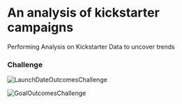 # An analysis of kickstarter campaigns
Performing Analysis on Kickstarter Data to uncover trends

### Challenge
![LaunchDateOutcomesChallenge](C:/Users/Aakash/Desktop/DABC/Challenge1/LaunchDateOutcomesChallenge.png)


![GoalOutcomesChallenge](C:\Users\Aakash\Desktop\DABC\Challenge1\GoalOutcomesChallenge.png)
